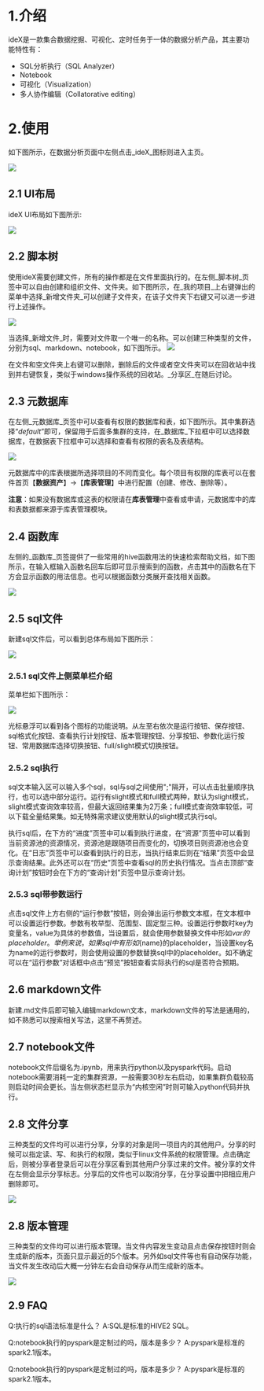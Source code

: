 # 1.介绍
ideX是一款集合数据挖掘、可视化、定时任务于一体的数据分析产品，其主要功能特性有：
* SQL分析执行（SQL Analyzer）
* Notebook
* 可视化（Visualization）
* 多人协作编辑（Collatorative editing）

# 2.使用
如下图所示，在数据分析页面中左侧点击_ideX_图标则进入主页。

![](/数据应用/ideX/ideX入口.png)

## 2.1 UI布局
ideX UI布局如下图所示:

![](/数据应用/ideX/UI布局.png)


## 2.2 脚本树
使用ideX需要创建文件，所有的操作都是在文件里面执行的。在左侧_脚本树_页签中可以自由创建和组织文件、文件夹。如下图所示，在_我的项目_上右键弹出的菜单中选择_新增文件夹_可以创建子文件夹，在该子文件夹下右键又可以进一步进行上述操作。

![](/数据应用/ideX/脚本树_右键菜单.png)

当选择_新增文件_时，需要对文件取一个唯一的名称。可以创建三种类型的文件，分别为sql、markdown、notebook，如下图所示。
![](/数据应用/ideX/新建文件.png)

在文件和空文件夹上右键可以删除，删除后的文件或者空文件夹可以在回收站中找到并右键恢复，类似于windows操作系统的回收站。_分享区_在随后讨论。


## 2.3 元数据库
在左侧_元数据库_页签中可以查看有权限的数据库和表，如下图所示。其中集群选择“_default_”即可，保留用于后面多集群的支持，在_数据库_下拉框中可以选择数据库，在数据表下拉框中可以选择和查看有权限的表名及表结构。

![](/数据应用/ideX/元数据库.png)


元数据库中的库表根据所选择项目的不同而变化。每个项目有权限的库表可以在套件首页【**数据资产**】->【**库表管理**】中进行配置（创建、修改、删除等）。

**注意**：如果没有数据库或这表的权限请在**库表管理**中查看或申请，元数据库中的库和表数据都来源于库表管理模块。


## 2.4 函数库

左侧的_函数库_页签提供了一些常用的hive函数用法的快速检索帮助文档，如下图所示，在输入框输入函数名回车后即可显示搜索到的函数，点击其中的函数名在下方会显示函数的用法信息。也可以根据函数分类展开查找相关函数。

![](/数据应用/ideX/函数库.png)

## 2.5 sql文件

新建sql文件后，可以看到总体布局如下图所示：

![](/数据应用/ideX/sql文件布局.png)

### 2.5.1 sql文件上侧菜单栏介绍

菜单栏如下图所示：

![](/数据应用/ideX/sql文件菜单栏.png)

光标悬浮可以看到各个图标的功能说明。从左至右依次是运行按钮、保存按钮、sql格式化按钮、查看执行计划按钮、版本管理按钮、分享按钮、参数化运行按钮、常用数据库选择切换按钮、full/slight模式切换按钮。

### 2.5.2 sql执行

sql文本输入区可以输入多个sql，sql与sql之间使用";"隔开，可以点击批量顺序执行，也可以选中部分运行。运行有slight模式和full模式两种，默认为slight模式，slight模式查询效率较高，但最大返回结果集为2万条；full模式查询效率较低，可以下载全量结果集。如无特殊需求建议使用默认的slight模式执行sql。

执行sql后，在下方的“进度”页签中可以看到执行进度，在“资源”页签中可以看到当前资源池的资源情况，资源池是跟随项目而变化的，切换项目则资源池也会变化。在“日志”页签中可以查看到执行的日志，当执行结束后则在“结果”页签中会显示查询结果。此外还可以在“历史”页签中查看sql的历史执行情况。当点击顶部“查询计划”按钮时会在下方的“查询计划”页签中显示查询计划。

### 2.5.3 sql带参数运行

点击sql文件上方右侧的“运行参数”按钮，则会弹出运行参数文本框，在文本框中可以设置运行参数。参数有枚举型、范围型、固定型三种。设置运行参数时key为变量名，value为具体的参数值，当设置后，就会使用参数替换文件中形如${var}的placeholder。举例来说，如果sql中有形如${name}的placeholder，当设置key名为name的运行参数时，则会使用设置的参数替换sql中的placeholder。如不确定可以在“运行参数”对话框中点击“预览”按钮查看实际执行的sql是否符合预期。

## 2.6 markdown文件

新建.md文件后即可输入编辑markdown文本，markdown文件的写法是通用的，如不熟悉可以搜索相关写法，这里不再赘述。

## 2.7 notebook文件

notebook文件后缀名为.ipynb，用来执行python以及pyspark代码。启动notebook需要消耗一定的集群资源，一般需要30秒左右启动，如果集群负载较高则启动时间会更长。当左侧状态栏显示为“内核空闲”时则可输入python代码并执行。

## 2.8 文件分享

三种类型的文件均可以进行分享，分享的对象是同一项目内的其他用户。分享的时候可以指定读、写、和执行的权限，类似于linux文件系统的权限管理。点击确定后，则被分享者登录后可以在分享区看到其他用户分享过来的文件。被分享的文件在左侧会显示分享标志。分享后的文件也可以取消分享，在分享设置中把相应用户删除即可。

![](/数据应用/ideX/分享标识.png)

## 2.8 版本管理

三种类型的文件均可以进行版本管理。当文件内容发生变动且点击保存按钮时则会生成新的版本，页面只显示最近的5个版本。另外如sql文件等也有自动保存功能，当文件发生改动后大概一分钟左右会自动保存从而生成新的版本。

![](/数据应用/ideX/版本管理.png)

## 2.9 FAQ

 Q:执行的sql语法标准是什么？
 A:SQL是标准的HIVE2 SQL。
 
 Q:notebook执行的pyspark是定制过的吗，版本是多少？
 A:pyspark是标准的spark2.1版本。

 Q:notebook执行的pyspark是定制过的吗，版本是多少？
 A:pyspark是标准的spark2.1版本。
    




















